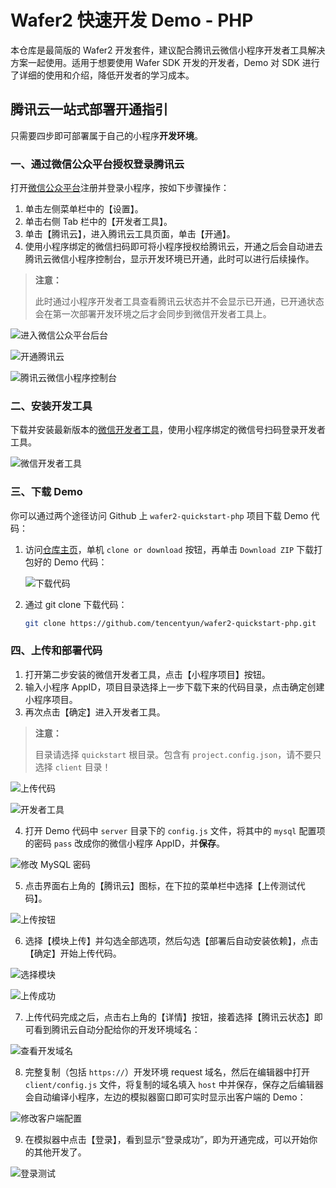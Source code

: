# Wafer2 快速开发 Demo - PHP

本仓库是最简版的 Wafer2 开发套件，建议配合腾讯云微信小程序开发者工具解决方案一起使用。适用于想要使用 Wafer SDK 开发的开发者，Demo 对 SDK 进行了详细的使用和介绍，降低开发者的学习成本。

## 腾讯云一站式部署开通指引

只需要四步即可部署属于自己的小程序**开发环境**。

### 一、通过微信公众平台授权登录腾讯云

打开[微信公众平台](https://mp.weixin.qq.com)注册并登录小程序，按如下步骤操作：

1. 单击左侧菜单栏中的【设置】。
2. 单击右侧 Tab 栏中的【开发者工具】。
3. 单击【腾讯云】，进入腾讯云工具页面，单击【开通】。
4. 使用小程序绑定的微信扫码即可将小程序授权给腾讯云，开通之后会自动进去腾讯云微信小程序控制台，显示开发环境已开通，此时可以进行后续操作。

> **注意：**
>
> 此时通过小程序开发者工具查看腾讯云状态并不会显示已开通，已开通状态会在第一次部署开发环境之后才会同步到微信开发者工具上。

![进入微信公众平台后台](https://mc.qcloudimg.com/static/img/a3ca2891b23cfce7d3678cd05a4e14fe/13.jpg)

![开通腾讯云](https://mc.qcloudimg.com/static/img/53e34b52e098ee3a0a02ecc8fbb68a54/14.jpg)

![腾讯云微信小程序控制台](https://mc.qcloudimg.com/static/img/032d0b2b99dfcfdf4234db911e93b60f/15.png)

### 二、安装开发工具

下载并安装最新版本的[微信开发者工具](https://mp.weixin.qq.com/debug/wxadoc/dev/devtools/download.html)，使用小程序绑定的微信号扫码登录开发者工具。

![微信开发者工具](https://mc.qcloudimg.com/static/img/4fd45bb5c74eed92b031fbebf8600bd2/1.png)

### 三、下载 Demo

你可以通过两个途径访问 Github 上 `wafer2-quickstart-php` 项目下载 Demo 代码：

1. 访问[仓库主页](https://github.com/tencentyun/wafer2-quickstart-php)，单机 `clone or download` 按钮，再单击 `Download ZIP` 下载打包好的 Demo 代码：

   ![下载代码](https://mc.qcloudimg.com/static/img/5b589d4ef12202175304e7c47a920235/11.png)

2. 通过 git clone 下载代码：

   ```bash
   git clone https://github.com/tencentyun/wafer2-quickstart-php.git
   ```

### 四、上传和部署代码

1. 打开第二步安装的微信开发者工具，点击【小程序项目】按钮。
2. 输入小程序 AppID，项目目录选择上一步下载下来的代码目录，点击确定创建小程序项目。
3. 再次点击【确定】进入开发者工具。

  > **注意：** 
  >
  > 目录请选择 `quickstart` 根目录。包含有 `project.config.json`，请不要只选择 `client` 目录！

  ![上传代码](https://mc.qcloudimg.com/static/img/d5f3a4d68d4405b5a3a41f0e45bebc9c/2.png)

  ![开发者工具](https://mc.qcloudimg.com/static/img/dddafb0f88489d0de7010321e6b48071/3.png)

4. 打开 Demo 代码中 `server` 目录下的 `config.js` 文件，将其中的 `mysql` 配置项的密码 `pass` 改成你的微信小程序 AppID，并**保存**。

  ![修改 MySQL 密码](https://mc.qcloudimg.com/static/img/bff029ee14023904354ca89ae64fea5e/1.jpg)

5. 点击界面右上角的【腾讯云】图标，在下拉的菜单栏中选择【上传测试代码】。

  ![上传按钮](https://mc.qcloudimg.com/static/img/52c7ff501a13da3cb327df3f5d1ba284/2.png)

6. 选择【模块上传】并勾选全部选项，然后勾选【部署后自动安装依赖】，点击【确定】开始上传代码。

  ![选择模块](https://mc.qcloudimg.com/static/img/f2e00aecfc06e5b275f204f501b2b848/3.jpg)

  ![上传成功](https://mc.qcloudimg.com/static/img/8038e62426a6b74eb2ddbb3f04b7f093/4.jpg)

7. 上传代码完成之后，点击右上角的【详情】按钮，接着选择【腾讯云状态】即可看到腾讯云自动分配给你的开发环境域名：

  ![查看开发域名](https://mc.qcloudimg.com/static/img/04a97a0551d28a25aa066352e74e0443/8.png)

8. 完整复制（包括 `https://`）开发环境 request 域名，然后在编辑器中打开 `client/config.js` 文件，将复制的域名填入 `host` 中并保存，保存之后编辑器会自动编译小程序，左边的模拟器窗口即可实时显示出客户端的 Demo：

  ![修改客户端配置](https://mc.qcloudimg.com/static/img/397c68210ef2113721608dd2506f8f12/9.png)

9. 在模拟器中点击【登录】，看到显示“登录成功”，即为开通完成，可以开始你的其他开发了。

  ![登录测试](https://mc.qcloudimg.com/static/img/7102752e343d9d8791564b2ffc9d8308/10.png)